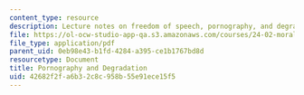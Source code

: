 ```yaml
---
content_type: resource
description: Lecture notes on freedom of speech, pornography, and degradation.
file: https://ol-ocw-studio-app-qa.s3.amazonaws.com/courses/24-02-moral-problems-and-the-good-life-fall-2008/42682f2fa6b32c8c958b55e91ece15f5_lec_21.pdf
file_type: application/pdf
parent_uid: 0eb98e43-b1fd-4284-a395-ce1b1767bd8d
resourcetype: Document
title: Pornography and Degradation
uid: 42682f2f-a6b3-2c8c-958b-55e91ece15f5
---
```

